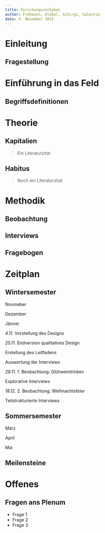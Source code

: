```yaml
---
title: Forschungsvorhaben
author: Frohmann, Klebel, Schirgi, Valentin
date: 4. November 2015
---
```


# Einleitung

## Fragestellung

# Einführung in das Feld


## Begriffsdefinitionen

# Theorie

## Kapitalien
> Ein Literaturzitat


## Habitus
> Noch ein Literaturzitat

# Methodik

## Beobachtung

## Interviews

## Fragebogen

# Zeitplan

## Wintersemester

<div id="base">
<div id="line"></div>
<div id="nov_dez"></div>
<div id="dez_jan"></div>
<p id="nov">Novmeber</p>
<p id="dez">Dezember</p>
<p id="jan">Jänner</p>
<p class="fragment design" data-fragment-index="2" id="design"><i>4.11.</i> Vorstellung des Designs</p>
<p class="fragment design" data-fragment-index="2" id="design_ende"><i>25.11.</i> Endversion qualitatives Design</p>

<p class="fragment design" data-fragment-index="2" id="design_leitfaden">Erstellung des Leitfadens</p>

<p class="fragment design" data-fragment-index="2" id="auswertung_interviews">Auswertung der Interviews</p>

<p class="fragment field" data-fragment-index="3" id="beobachtung_1"><i>28.11.</i> 1. Beobachtung: Glühweintrinken</p>

<p class="fragment field" data-fragment-index="3" id="interviews_1">Explorative Interviews</p>

<p class="fragment field" data-fragment-index="3" id="beobachtung_2"><i>18.12.</i> 2. Beobachtung: Weihnachtsfeier</p>

<p class="fragment field" data-fragment-index="3" id="interviews_2">Teilstrukturierte Interviews</p>

</div>


## Sommersemester

<div id="base">
<div id="line"></div>
<div id="nov_dez"></div>
<div id="dez_jan"></div>
<p id="nov">März</p>
<p id="april">April</p>
<p id="jan">Mai</p>


<!-- 
- Vorschau auf zweites Semester
    + evtl. ab Anfang März Teilung der Gruppe in quali und quanti
    + Um Ostern herum die quantitative Erhebung ausschicken
        * Drei Wochen später Erinnerung
    + Ende April sollten dann die Daten da sein
    + Quantitative Auswertung im Mai
    + Zusammenführen der Auswertungen im Mai
 -->

</div>


## Meilensteine

# Offenes

## Fragen ans Plenum

- Frage 1
- Frage 2
- Frage 3


<!-- To change keyboard bindings for remote presentation tool:
keyboard: {
    39: 'next',
    37: 'prev'
}
 -->

